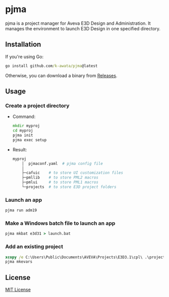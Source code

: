 # pjma

pjma is a project manager for Aveva E3D Design and Administration. It manages the environment to launch E3D Design in one specified directory.

## Installation

If you're using Go:

```bat
go install github.com/k-awata/pjma@latest
```

Otherwise, you can download a binary from [Releases](https://github.com/k-awata/pjma/releases).

## Usage

### Create a project directory

- Command:

  ```bat
  mkdir myproj
  cd myproj
  pjma init
  pjma exec setup
  ```

- Result:

  ```bash
  myproj
      │  pjmaconf.yaml  # pjma config file
      │
      ├─cafuic    # to store UI customization files
      ├─pmllib    # to store PML2 macros
      ├─pmlui     # to store PML1 macros
      └─projects  # to store E3D project folders
  ```

### Launch an app

```bat
pjma run adm19
```

### Make a Windows batch file to launch an app

```bat
pjma mkbat e3d31 > launch.bat
```

### Add an existing project

```bat
xcopy /e C:\Users\Public\Documents\AVEVA\Projects\E3D3.1\cpl\ .\projects\cpl\
pjma mkevars
```

## License

[MIT License](LICENSE)
